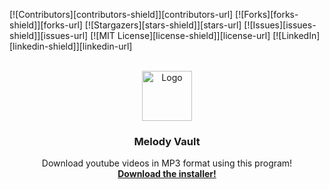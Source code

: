 [![Contributors][contributors-shield]][contributors-url]
[![Forks][forks-shield]][forks-url]
[![Stargazers][stars-shield]][stars-url]
[![Issues][issues-shield]][issues-url]
[![MIT License][license-shield]][license-url]
[![LinkedIn][linkedin-shield]][linkedin-url]

<br />
<div align="center">
  <a href="https://github.com/protekti/Melody-Vault">
    <img src="[images/logo.png](https://cdn.discordapp.com/attachments/982356349285466112/1119591275482587256/logo.png)" alt="Logo" width="80" height="80">
  </a>

  <h3 align="center">Melody Vault</h3>

  <p align="center">
    Download youtube videos in MP3 format using this program!
    <br />
    <a href="[https://github.com/othneildrew/Best-README-Template](https://drive.google.com/uc?export=download&id=1dKskXtR1RphXFTvuRvCSPJHtNiZujnPr)"><strong>Download the installer!</strong></a>
  </p>
</div>
